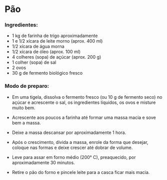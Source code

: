 # Pão

### Ingredientes:

 - 1 kg de farinha de trigo aproximadamente
 - 1 e 1/2 xícara de leite morno (aprox. 400 ml)
 - 1/2 xícara de água morna
 - 1/2 xícara de óleo (aprox. 100 ml)
 - 4 colheres (sopa) de açúcar (aprox. 200 g)
 - 1 colher (sopa) de sal
 - 2 ovos
 - 30 g de fermento biológico fresco 
 
 ### Modo de preparo:
 
 - Em uma tigela, dissolva o fermento fresco (ou 10 g de fermento seco) no açúcar e acrescente o sal, os ingredientes líquidos, os ovos e misture muito bem.

 - Acrescente aos poucos a farinha até formar uma massa macia e sove bem a massa.

 - Deixe a massa descansar por aproximadamente 1 hora.

 - Após o crescimento, divida a massa, enrole da forma que desejar, coloque nas formas e deixe crescer até dobrar de volume.

 - Leve para assar em forno médio (200° C), preaquecido, por aproximadamente 30 minutos.

 - Retire o pão do forno e pincele leite para a casca ficar mais macia.